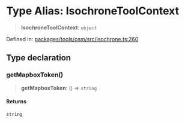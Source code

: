 # Type Alias: IsochroneToolContext

> **IsochroneToolContext**: `object`

Defined in: [packages/tools/osm/src/isochrone.ts:260](https://github.com/GeoDaCenter/openassistant/blob/0a6a7e7306d75a25dc968b3117f04cb7bd613bec/packages/tools/osm/src/isochrone.ts#L260)

## Type declaration

### getMapboxToken()

> **getMapboxToken**: () => `string`

#### Returns

`string`
